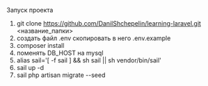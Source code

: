 
[//]: # (todo  Изменить пути сохраниения media по модели и разбивать на подкатегории по типу 
            media/users/10/101)
Запуск проекта

1. git clone https://github.com/DanilShchepelin/learning-laravel.git <название_папки>
2. создать файл .env скопировать в него .env.example
3. composer install
4. поменять DB_HOST на mysql
5. alias sail='[ -f sail ] && sh sail || sh vendor/bin/sail'
6. sail up -d
7. sail php artisan migrate --seed
